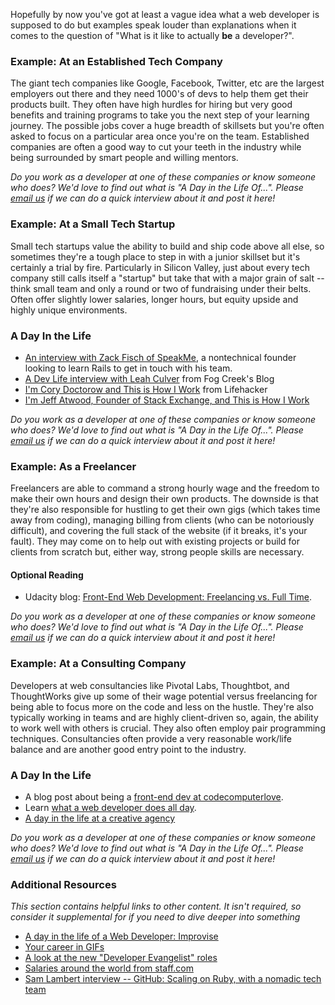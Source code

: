 Hopefully by now you've got at least a vague idea what a web developer is supposed to do but examples speak louder than explanations when it comes to the question of "What is it like to actually **be** a developer?".

### Example: At an Established Tech Company
The giant tech companies like Google, Facebook, Twitter, etc are the largest employers out there and they need 1000's of devs to help them get their products built.  They often have high hurdles for hiring but very good benefits and training programs to take you the next step of your learning journey.  The possible jobs cover a huge breadth of skillsets but you're often asked to focus on a particular area once you're on the team.  Established companies are often a good way to cut your teeth in the industry while being surrounded by smart people and willing mentors.

*Do you work as a developer at one of these companies or know someone who does?  We'd love to find out what is "A Day in the Life Of...".  Please [email us](mailto:curriculum@grassroot.herokuapp.com) if we can do a quick interview about it and post it here!*

### Example: At a Small Tech Startup
Small tech startups value the ability to build and ship code above all else, so sometimes they're a tough place to step in with a junior skillset but it's certainly a trial by fire.  Particularly in Silicon Valley, just about every tech company still calls itself a "startup" but take that with a major grain of salt -- think small team and only a round or two of fundraising under their belts.  Often offer slightly lower salaries, longer hours, but equity upside and highly unique environments.

### A Day In the Life

* [An interview with Zack Fisch of SpeakMe](https://web.archive.org/web/20170619051959/http://1000hours.io/post/82536681454/interview-with-zack-fisch-of-speakme), a nontechnical founder looking to learn Rails to get in touch with his team.
* [A Dev Life interview with Leah Culver](http://blog.fogcreek.com/dev-life-interview-with-leah-culver/) from Fog Creek's Blog
* [I'm Cory Doctorow and This is How I Work](http://lifehacker.com/5993401/im-cory-doctorow-and-this-is-how-i-work) from Lifehacker
* [I'm Jeff Atwood, Founder of Stack Exchange, and This is How I Work](http://lifehacker.com/5950386/im-jeff-atwood-founder-of-stack-exchange-and-this-is-how-i-work)

*Do you work as a developer at one of these companies or know someone who does?  We'd love to find out what is "A Day in the Life Of...".  Please [email us](mailto:curriculum@grassroot.herokuapp.com) if we can do a quick interview about it and post it here!*

### Example: As a Freelancer
Freelancers are able to command a strong hourly wage and the freedom to make their own hours and design their own products.  The downside is that they're also responsible for hustling to get their own gigs (which takes time away from coding), managing billing from clients (who can be notoriously difficult), and covering the full stack of the website (if it breaks, it's your fault).  They may come on to help out with existing projects or build for clients from scratch but, either way, strong people skills are necessary.

#### Optional Reading

* Udacity blog: [Front-End Web Development: Freelancing vs. Full Time](http://blog.udacity.com/2014/09/front-end-web-dev-freelance.html).

*Do you work as a developer at one of these companies or know someone who does?  We'd love to find out what is "A Day in the Life Of...".  Please [email us](mailto:curriculum@grassroot.herokuapp.com) if we can do a quick interview about it and post it here!*

### Example: At a Consulting Company
Developers at web consultancies like Pivotal Labs, Thoughtbot, and ThoughtWorks give up some of their wage potential versus freelancing for being able to focus more on the code and less on the hustle.  They're also typically working in teams and are highly client-driven so, again, the ability to work well with others is crucial.  They also often employ pair programming techniques.  Consultancies often provide a very reasonable work/life balance and are another good entry point to the industry.

### A Day In the Life

* A blog post about being a [front-end dev at codecomputerlove](https://www.codecomputerlove.com/blog/a-day-in-the-life-of-a-web-developer).
* Learn [what a web developer does all day](http://www.kitsmedia.ca/what-does-a-web-developer-do-all-day/).
* [A day in the life at a creative agency](http://www.torpedogroup.com/blog/a-day-in-the-life-of-a-web-developer/)

*Do you work as a developer at one of these companies or know someone who does?  We'd love to find out what is "A Day in the Life Of...".  Please [email us](mailto:curriculum@grassroot.herokuapp.com) if we can do a quick interview about it and post it here!*

### Additional Resources

*This section contains helpful links to other content. It isn't required, so consider it supplemental for if you need to dive deeper into something*

* [A day in the life of a Web Developer: Improvise](http://blogs.lt.vt.edu/compass/a-day-in-the-life-of-a-web-developer-improvise/)
* [Your career in GIFs](http://net.tutsplus.com/articles/general/the-11-phases-of-a-web-developers-career-as-illustrated-by-memes/)
* [A look at the new "Developer Evangelist" roles](http://thenextweb.com/dd/2012/06/03/a-day-in-the-life-of-a-developer-evangelist/)
* [Salaries around the world from staff.com](http://www.staff.com/blog/it-jobs-with-the-highest-pay-and-fastest-growth-infographic/)
* [Sam Lambert interview -- GitHub: Scaling on Ruby, with a nomadic tech team](https://medium.com/s-c-a-l-e/github-scaling-on-ruby-with-a-nomadic-tech-team-4db562b96dcd)
